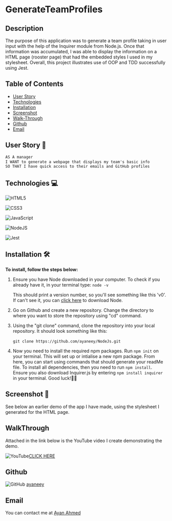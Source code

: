 # GenerateTeamProfiles

## Description

The purpose of this application was to generate a team profile taking in user input with the help of the Inquirer module from Node.js. Once that information was accumulated, I was able to display the information on a HTML page (rooster page) that had the embedded styles I used in my stylesheet. Overall, this project illustrates use of OOP and TDD successfully using Jest.

## Table of Contents

- [User Story](#User)
- [Technologies](#Technologies)
- [Installation](#Installation)
- [Screenshot](#Screenshot)
- [Walk-Through](#WalkThrough)
- [Github](#Github)
- [Email](#Email)

## User Story 📖

```md
AS A manager
I WANT to generate a webpage that displays my team's basic info
SO THAT I have quick access to their emails and GitHub profiles
```

## Technologies 💻

![HTML5](https://img.shields.io/badge/html5-%23E34F26.svg?style=for-the-badge&logo=html5&logoColor=white)

![CSS3](https://img.shields.io/badge/css3-%231572B6.svg?style=for-the-badge&logo=css3&logoColor=white)

![JavaScript](https://img.shields.io/badge/javascript-%23323330.svg?style=for-the-badge&logo=javascript&logoColor=%23F7DF1E)

![NodeJS](https://img.shields.io/badge/node.js-6DA55F?style=for-the-badge&logo=node.js&logoColor=white)

![Jest](https://img.shields.io/badge/-jest-%23C21325?style=for-the-badge&logo=jest&logoColor=white)

## Installation 🛠

<b>To install, follow the steps below:</b>

1. Ensure you have Node downloaded in your computer. To check if you already have it, in your terminal type:
   `node -v `

   This should print a version number, so you'll see something like this 'v0'. If can't see it, you can [click here](https://nodejs.org/en/download/) to download Node.
   <br>

2. Go on Github and create a new repository. Change the directory to where you want to store the repository using "cd" command.
   <br>
3. Using the "git clone" command, clone the repository into your local repository. It should look something like this: <br>
   <br>
   `git clone https://github.com/ayaneey/NodeJs.git`
   <br>
4. Now you need to install the required npm packages. Run `npm init` on your terminal. This will set up or intialise a new npm package. From here, you can start using commands that should generate your readMe file. To install all dependencies, then you need to run `npm install`. Ensure you also download Inquirer.js by entering `npm install inquirer ` in your terminal.
   Good luck!👍🏽

## Screenshot 📸

See below an earlier demo of the app I have made, using the stylesheet I generated for the HTML page.

## WalkThrough

Attached in the link below is the YouTube video I create demonstrating the demo.

![YouTube](https://img.shields.io/badge/YouTube-%23FF0000.svg?style=for-the-badge&logo=YouTube&logoColor=white)[CLICK HERE](https://www.youtube.com/watch?v=HxooQZ_XUv4)

## Github

![GitHub](https://img.shields.io/badge/github-%23121011.svg?style=for-the-badge&logo=github&logoColor=white) [ayaneey](https://github.com/ayaneey)

## Email

You can contact me at [Ayan Ahmed](mailto:ayanahmed0210@gmail.com)
